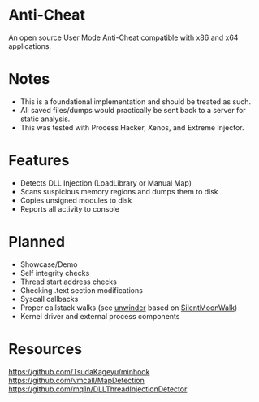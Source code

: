 # Anti-Cheat
An open source User Mode Anti-Cheat compatible with x86 and x64 applications.
# Notes
* This is a foundational implementation and should be treated as such.
* All saved files/dumps would practically be sent back to a server for static analysis.
* This was tested with Process Hacker, Xenos, and Extreme Injector.
# Features
* Detects DLL Injection (LoadLibrary or Manual Map)
* Scans suspicious memory regions and dumps them to disk
* Copies unsigned modules to disk
* Reports all activity to console
# Planned
* Showcase/Demo
* Self integrity checks
* Thread start address checks
* Checking .text section modifications
* Syscall callbacks
* Proper callstack walks (see [unwinder](https://github.com/thetuh/unwinder) based on [SilentMoonWalk](https://github.com/klezVirus/SilentMoonwalk))
* Kernel driver and external process components
# Resources
https://github.com/TsudaKageyu/minhook
https://github.com/vmcall/MapDetection
https://github.com/mq1n/DLLThreadInjectionDetector
